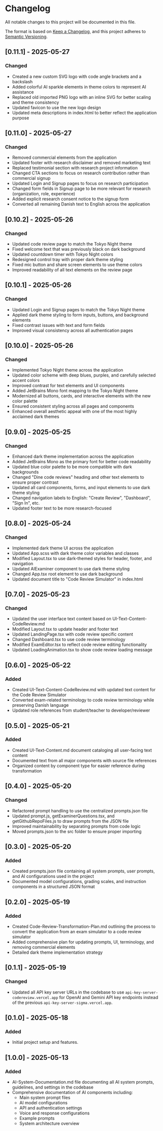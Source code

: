 # Changelog

All notable changes to this project will be documented in this file.

The format is based on [Keep a Changelog](https://keepachangelog.com/en/1.0.0/),
and this project adheres to [Semantic Versioning](https://semver.org/spec/v2.0.0.html).

## [0.11.1] - 2025-05-27

### Changed

- Created a new custom SVG logo with code angle brackets and a backslash
- Added colorful AI sparkle elements in theme colors to represent AI assistance
- Replaced old imported PNG logo with an inline SVG for better scaling and theme consistency
- Updated favicon to use the new logo design
- Updated meta descriptions in index.html to better reflect the application purpose

## [0.11.0] - 2025-05-27

### Changed

- Removed commercial elements from the application
- Updated footer with research disclaimer and removed marketing text
- Replaced testimonial section with research project information
- Changed CTA sections to focus on research contribution rather than commercial signup
- Updated Login and Signup pages to focus on research participation
- Changed form fields in Signup page to be more relevant for research (organization, role, experience)
- Added explicit research consent notice to the signup form
- Converted all remaining Danish text to English across the application

## [0.10.2] - 2025-05-26

### Changed

- Updated code review page to match the Tokyo Night theme
- Fixed welcome text that was previously black on dark background
- Updated countdown timer with Tokyo Night colors
- Redesigned control tray with proper dark theme styling
- Fixed mic button and share screen elements to use theme colors
- Improved readability of all text elements on the review page

## [0.10.1] - 2025-05-26

### Changed

- Updated Login and Signup pages to match the Tokyo Night theme
- Applied dark theme styling to form inputs, buttons, and background elements
- Fixed contrast issues with text and form fields
- Improved visual consistency across all authentication pages

## [0.10.0] - 2025-05-26

### Changed

- Implemented Tokyo Night theme across the application
- Updated color scheme with deep blues, purples, and carefully selected accent colors
- Improved contrast for text elements and UI components
- Added JetBrains Mono font mapping to the Tokyo Night theme
- Modernized all buttons, cards, and interactive elements with the new color palette
- Ensured consistent styling across all pages and components
- Enhanced overall aesthetic appeal with one of the most highly acclaimed dark themes

## [0.9.0] - 2025-05-25

### Changed

- Enhanced dark theme implementation across the application
- Added JetBrains Mono as the primary font for better code readability
- Updated blue color palette to be more compatible with dark backgrounds
- Changed "Dine code reviews" heading and other text elements to ensure proper contrast
- Updated all card components, forms, and input elements to use dark theme styling
- Changed navigation labels to English: "Create Review", "Dashboard", "Sign In", etc.
- Updated footer text to be more research-focused

## [0.8.0] - 2025-05-24

### Changed

- Implemented dark theme UI across the application
- Updated App.scss with dark theme color variables and classes
- Modified Layout.tsx to use dark-themed styles for header, footer, and navigation
- Updated AIExaminer component to use dark theme styling
- Changed App.tsx root element to use dark background
- Updated document title to "Code Review Simulator" in index.html

## [0.7.0] - 2025-05-23

### Changed

- Updated the user interface text content based on UI-Text-Content-CodeReview.md
- Modified Layout.tsx to update header and footer text
- Updated LandingPage.tsx with code review specific content
- Changed Dashboard.tsx to use code review terminology
- Modified ExamEditor.tsx to reflect code review editing functionality
- Updated LoadingAnimation.tsx to show code review loading message

## [0.6.0] - 2025-05-22

### Added

- Created UI-Text-Content-CodeReview.md with updated text content for the Code Review Simulator
- Converted exam-related terminology to code review terminology while preserving Danish language
- Updated role references from student/teacher to developer/reviewer

## [0.5.0] - 2025-05-21

### Added

- Created UI-Text-Content.md document cataloging all user-facing text content
- Documented text from all major components with source file references
- Organized content by component type for easier reference during transformation

## [0.4.0] - 2025-05-20

### Changed

- Refactored prompt handling to use the centralized prompts.json file
- Updated prompt.js, getExaminerQuestions.tsx, and getGithubRepoFiles.js to draw prompts from the JSON file
- Improved maintainability by separating prompts from code logic
- Moved prompts.json to the src folder to ensure proper importing

## [0.3.0] - 2025-05-20

### Added

- Created prompts.json file containing all system prompts, user prompts, and AI configurations used in the project
- Documented model configurations, grading scales, and instruction components in a structured JSON format

## [0.2.0] - 2025-05-19

### Added

- Created Code-Review-Transformation-Plan.md outlining the process to convert the application from an exam simulator to a code review simulator
- Added comprehensive plan for updating prompts, UI, terminology, and removing commercial elements
- Detailed dark theme implementation strategy

## [0.1.1] - 2025-05-19

### Changed

- Updated all API key server URLs in the codebase to use `api-key-server-codereview.vercel.app` for OpenAI and Gemini API key endpoints instead of the previous `api-key-server-sigma.vercel.app`.

## [0.1.0] - 2025-05-18

### Added

- Initial project setup and features.

## [1.0.0] - 2025-05-13

### Added

- AI-System-Documentation.md file documenting all AI system prompts, guidelines, and settings in the codebase
- Comprehensive documentation of AI components including:
  - Main system prompt files
  - AI model configurations
  - API and authentication settings
  - Voice and response configurations
  - Example prompts
  - System architecture overview
